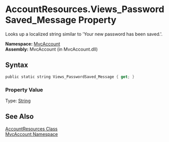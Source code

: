 AccountResources.Views_PasswordSaved_Message Property
=====================================================
Looks up a localized string similar to 'Your new password has been saved.'.

**Namespace:** [MvcAccount][1]  
**Assembly:** MvcAccount (in MvcAccount.dll)

Syntax
------

```csharp
public static string Views_PasswordSaved_Message { get; }
```

### Property Value
Type: [String][2]

See Also
--------
[AccountResources Class][3]  
[MvcAccount Namespace][1]  

[1]: ../README.md
[2]: http://msdn.microsoft.com/en-us/library/s1wwdcbf
[3]: README.md